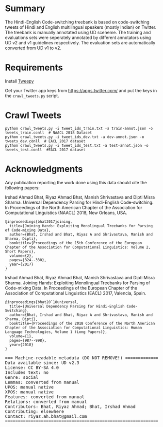 # Summary

The Hindi-English Code-switching treebank is based on code-switching tweets of Hindi and English multilingual speakers (mostly Indian) on Twitter. The treebank is manually annotated using UD sceheme. The training and evaluations sets were seperately annotated by different annotators using UD v2 and v1 guidelines respectively. The evaluation sets are automatically converted from UD v1 to v2. 
# Requirements

Install [Tweepy](https://github.com/tweepy/tweepy)

Get your Twitter app keys from https://apps.twitter.com/ and put the keys in the ``crawl_tweets.py`` script.


# Crawl Tweets

    python crawl_tweets.py -i tweet_ids_train.txt -a train-annot.json -o tweets_train.conll  # NAACL 2018 Dataset
    python crawl_tweets.py -i tweet_ids_dev.txt -a dev-annot.json -o tweets_dev.conll  # EACL 2017 dataset
    python crawl_tweets.py -i tweet_ids_test.txt -a test-annot.json -o tweets_test.conll  #EACL 2017 dataset


# Acknowledgments

Any publication reporting the work done using this data should cite the following papers:

Irshad Ahmad Bhat, Riyaz Ahmad Bhat, Manish Shrivastava and Dipti Misra Sharma. Universal Dependency Parsing for Hindi-English Code-switching. In Proceedings of the North American Chapter of the Association for Computational Linguistics (NAACL) 2018, New Orleans, USA.


    @inproceedings{bhat2017joining, 
      title={Joining Hands: Exploiting Monolingual Treebanks for Parsing of Code-mixing Data},
      author={Bhat, Irshad and Bhat, Riyaz A and Shrivastava, Manish and Sharma, Dipti},
      booktitle={Proceedings of the 15th Conference of the European Chapter of the Association for Computational Linguistics: Volume 2, Short Papers},
      volume={2},
      pages={324--330},
      year={2017}
    }

Irshad Ahmad Bhat, Riyaz Ahmad Bhat, Manish Shrivastava and Dipti Misra Sharma. Joining Hands: Exploiting Monolingual Treebanks for Parsing of Code-mixing Data. In Proceedings of the European Chapter of the Association of Computational Linguistics (EACL) 2017, Valencia, Spain.

    
    @inproceedings{bhat20`18universal,
      title={Universal Dependency Parsing for Hindi-English Code-Switching},
      author={Bhat, Irshad and Bhat, Riyaz A and Shrivastava, Manish and Sharma, Dipti},
      booktitle={Proceedings of the 2018 Conference of the North American Chapter of the Association for Computational Linguistics: Human Language Technologies, Volume 1 (Long Papers)},
      volume={1},
      pages={987--998},
      year={2018}
    }


<pre>
=== Machine-readable metadata (DO NOT REMOVE!) ================================
Data available since: UD v2.3
License: CC BY-SA 4.0
Includes text: no
Genre: social
Lemmas: converted from manual
UPOS: manual native
XPOS: manual native
Features: converted from manual
Relations: converted from manual
Contributors: Bhat, Riyaz Ahmad; Bhat, Irshad Ahmad
Contributing: elsewhere
Contact: riyaz.ah.bhat@gmail.com
===============================================================================
</pre>
